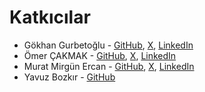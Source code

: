 # Katkıcılar

- Gökhan Gurbetoğlu - [GitHub](https://github.com/ggurbet), [X](https://www.x.com/ggurbet), [LinkedIn](https://www.linkedin.com/in/ggurbet/)
- Ömer ÇAKMAK - [GitHub](https://github.com/farukomercakmak), [X](https://x.com/cakmak_omar), [LinkedIn](https://www.linkedin.com/in/omercakmak/)
- Murat Mirgün Ercan - [GitHub](https://github.com/muratmirgun), [X](https://www.x.com/muratmirgun), [LinkedIn](https://www.linkedin.com/in/murat-m-ercan/)
- Yavuz Bozkır - [GitHub](https://github.com/0sintguy)
